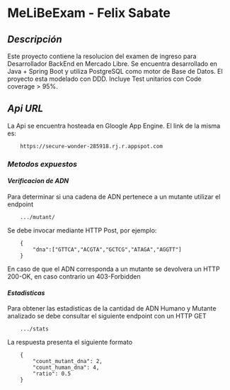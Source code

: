 # MeLiBeExam - Felix Sabate

## *Descripción*
Este proyecto contiene la resolucion del examen de ingreso para Desarrollador BackEnd en Mercado Libre.
Se encuentra desarrollado en Java + Spring Boot y utiliza PostgreSQL como motor de Base de Datos.
El proyecto esta modelado con DDD. Incluye Test unitarios con Code coverage > 95%.

## *Api URL*

La Api se encuentra hosteada en Gloogle App Engine. El link de la misma es:

```
	https://secure-wonder-285918.rj.r.appspot.com
```

### *Metodos expuestos*


#### *Verificacion de ADN*

Para determinar si una cadena de ADN pertenece a un mutante utilizar el endpoint

```
	.../mutant/
```

Se debe invocar mediante HTTP Post, por ejemplo:

```
	{
		"dna":["GTTCA","ACGTA","GCTCG","ATAGA","AGGTT"]
	}
```

En caso de que el ADN corresponda a un mutante se devolvera un HTTP 200-OK, en caso contrario un
403-Forbidden


#### *Estadisticas*

Para obtener las estadisticas de la cantidad de ADN Humano y Mutante analizado se debe consultar el siguiente endpoint con un HTTP GET

```
	.../stats
```
La respuesta presenta el siguiente formato

```
	{
	    "count_mutant_dna": 2,
	    "count_human_dna": 4,
	    "ratio": 0.5
	}
```




